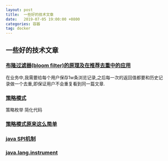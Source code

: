 ```yaml
---
layout: post
title:  一些好的技术文章
date:   2019-07-05 19:00:00 +0800
categories: 容器
tag: docker
---
```




## 一些好的技术文章
### [布隆过滤器(bloom filter)的原理及在推荐去重中的应用](http://huyan.couplecoders.tech/%E7%AE%97%E6%B3%95/%E6%95%B0%E6%8D%AE%E7%BB%93%E6%9E%84/%E5%AE%9E%E9%99%85%E9%97%AE%E9%A2%98%E8%A7%A3%E5%86%B3/2018/12/18/%E5%B8%83%E9%9A%86%E8%BF%87%E6%BB%A4%E5%99%A8(Bloom-Filter)%E7%9A%84%E5%8E%9F%E7%90%86%E5%8F%8A%E5%9C%A8%E6%8E%A8%E8%8D%90%E5%8E%BB%E9%87%8D%E4%B8%AD%E7%9A%84%E5%BA%94%E7%94%A8/)
在业务中,我需要给每个用户保存1w条浏览记录,之后每一次的返回值都要和历史记录做一个去重,即保证用户不会重复看到同一篇文章.


### [策略模式](https://www.jianshu.com/p/3bcf55cf83d3)
策略枚举 简化代码


### [策略模式原来这么简单](http://www.imooc.com/article/270302)

### [java SPI机制](https://www.jianshu.com/p/46b42f7f593c)

### [java.lang.instrument](https://blog.csdn.net/GV7lZB0y87u7C/article/details/79860776)
